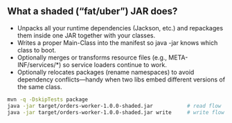 ## What a shaded (“fat/uber”) JAR does?

- Unpacks all your runtime dependencies (Jackson, etc.) and repackages them inside one JAR together with your classes.
- Writes a proper Main-Class into the manifest so java -jar knows which class to boot.
- Optionally merges or transforms resource files (e.g., META-INF/services/\*) so service loaders continue to work.
- Optionally relocates packages (rename namespaces) to avoid dependency conflicts—handy when two libs embed different versions of the same class.

```bash
mvn -q -DskipTests package
java -jar target/orders-worker-1.0.0-shaded.jar           # read flow
java -jar target/orders-worker-1.0.0-shaded.jar write     # write flow
```
